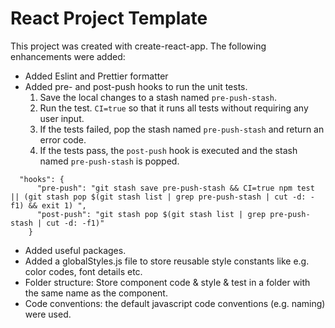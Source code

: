 # React Project Template

This project was created with create-react-app. The following enhancements were added:

- Added Eslint and Prettier formatter
- Added pre- and post-push hooks to run the unit tests.
  1. Save the local changes to a stash named `pre-push-stash`.
  2. Run the test. `CI=true` so that it runs all tests without requiring any user input.
  3. If the tests failed, pop the stash named `pre-push-stash` and return an error code.
  4. If the tests pass, the `post-push` hook is executed and the stash named `pre-push-stash` is popped.

```
  "hooks": {
      "pre-push": "git stash save pre-push-stash && CI=true npm test || (git stash pop $(git stash list | grep pre-push-stash | cut -d: -f1) && exit 1) ",
      "post-push": "git stash pop $(git stash list | grep pre-push-stash | cut -d: -f1)"
    }
```

- Added useful packages.
- Added a globalStyles.js file to store reusable style constants like e.g. color codes, font details etc.
- Folder structure: Store component code & style & test in a folder with the same name as the component.
- Code conventions: the default javascript code conventions (e.g. naming) were used.
